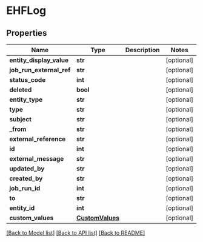 # EHFLog

## Properties
Name | Type | Description | Notes
------------ | ------------- | ------------- | -------------
**entity_display_value** | **str** |  | [optional] 
**job_run_external_ref** | **str** |  | [optional] 
**status_code** | **int** |  | [optional] 
**deleted** | **bool** |  | [optional] 
**entity_type** | **str** |  | [optional] 
**type** | **str** |  | [optional] 
**subject** | **str** |  | [optional] 
**_from** | **str** |  | [optional] 
**external_reference** | **str** |  | [optional] 
**id** | **int** |  | [optional] 
**external_message** | **str** |  | [optional] 
**updated_by** | **str** |  | [optional] 
**created_by** | **str** |  | [optional] 
**job_run_id** | **int** |  | [optional] 
**to** | **str** |  | [optional] 
**entity_id** | **int** |  | [optional] 
**custom_values** | [**CustomValues**](CustomValues.md) |  | [optional] 

[[Back to Model list]](../README.md#documentation-for-models) [[Back to API list]](../README.md#documentation-for-api-endpoints) [[Back to README]](../README.md)

